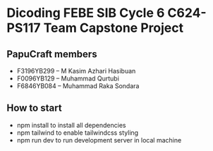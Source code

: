 # Dicoding FEBE SIB Cycle 6 C624-PS117 Team Capstone Project
## PapuCraft members
* F3196YB299 – M Kasim Azhari Hasibuan
* F0096YB129 – Muhammad Qurtubi
* F6846YB084 – Muhammad Raka Sondara

## How to start
- npm install to install all dependencies
- npm tailwind to enable tailwindcss styling
- npm run dev to run development server in local machine
